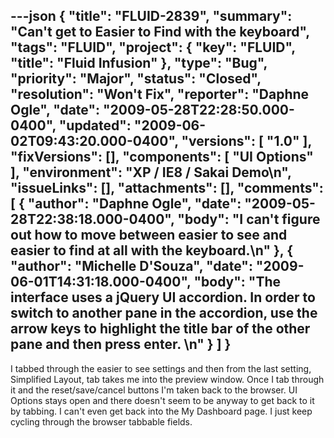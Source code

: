 ---json
{
  "title": "FLUID-2839",
  "summary": "Can't get to Easier to Find with the keyboard",
  "tags": "FLUID",
  "project": {
    "key": "FLUID",
    "title": "Fluid Infusion"
  },
  "type": "Bug",
  "priority": "Major",
  "status": "Closed",
  "resolution": "Won't Fix",
  "reporter": "Daphne Ogle",
  "date": "2009-05-28T22:28:50.000-0400",
  "updated": "2009-06-02T09:43:20.000-0400",
  "versions": [
    "1.0"
  ],
  "fixVersions": [],
  "components": [
    "UI Options"
  ],
  "environment": "XP / IE8 / Sakai Demo\n",
  "issueLinks": [],
  "attachments": [],
  "comments": [
    {
      "author": "Daphne Ogle",
      "date": "2009-05-28T22:38:18.000-0400",
      "body": "I can't figure out how to move between easier to see and easier to find at all with the keyboard.\n"
    },
    {
      "author": "Michelle D'Souza",
      "date": "2009-06-01T14:31:18.000-0400",
      "body": "The interface uses a jQuery UI accordion. In order to switch to another pane in the accordion, use the arrow keys to highlight the title bar of the other pane and then press enter.&#x20;\n"
    }
  ]
}
---
I tabbed through the easier to see settings and then from the last setting, Simplified Layout, tab takes me into the preview window.  Once I tab through it and the reset/save/cancel buttons I'm taken back to the browser.  UI Options stays open and there doesn't seem to be anyway to get back to it by tabbing.  I can't even get back into the My Dashboard page.  I just keep cycling through the browser tabbable fields.

        